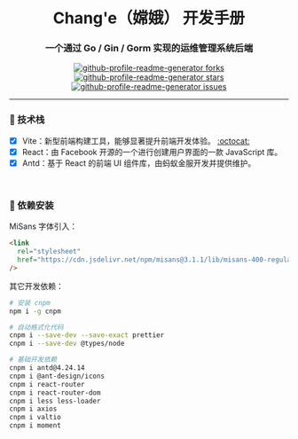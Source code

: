 <h1 align="center">Chang'e（嫦娥） 开发手册</h1>
<h3 align="center">一个通过 Go / Gin / Gorm 实现的运维管理系统后端</h3>
<p align="center">
<a href="https://github.com/goer3/chang-e/fork" target="blank">
<img src="https://img.shields.io/github/forks/goer3/chang-e?style=flat-square" alt="github-profile-readme-generator forks"/>
</a>
<a href="https://github.com/goer3/chang-e/stargazers" target="blank">
<img src="https://img.shields.io/github/stars/goer3/chang-e?style=flat-square" alt="github-profile-readme-generator stars"/>
</a>
<a href="https://github.com/goer3/chang-e/issues" target="blank">
<img src="https://img.shields.io/github/issues/goer3/chang-e?style=flat-square" alt="github-profile-readme-generator issues"/>
</a>
</p>

<hr>


### 🤔 技术栈

- [x] Vite：新型前端构建工具，能够显著提升前端开发体验。 [:octocat:](https://github.com/vitejs/vite)
- [x] React：由 Facebook 开源的一个进行创建用户界面的一款 JavaScript 库。
- [x] Antd：基于 React 的前端 UI 组件库，由蚂蚁金服开发并提供维护。

<br>

### 🎯 依赖安装

MiSans 字体引入：

```html
<link
  rel="stylesheet"
  href="https://cdn.jsdelivr.net/npm/misans@3.1.1/lib/misans-400-regular.min.css"
/>
```

其它开发依赖：

```bash
# 安装 cnpm
npm i -g cnpm

# 自动格式化代码
cnpm i --save-dev --save-exact prettier
cnpm i --save-dev @types/node 

# 基础开发依赖
cnpm i antd@4.24.14
cnpm i @ant-design/icons
cnpm i react-router
cnpm i react-router-dom
cnpm i less less-loader
cnpm i axios
cnpm i valtio
cnpm i moment
```

<br>